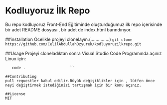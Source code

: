 # Kodluyoruz İlk Repo
Bu repo kodluyoruz Front-End Eğitiminde oluşturduğumuz ilk repo içerisinde bir adet README dosyası , bir adet de index.html barındırıyor.


##installation
Öcelikle projeyi clonelayın.(...............)
`git clone https://github.com/CelilAbdullahOzyurek/kodluyoruzilkrepo.git`

##Usage 
Projeyi cloneladıktan sonra Visual Studio Code Programında açınız
Linux için:
```cd kodluyoruzilkrepo
   code .                    ``
   
##Contributing
pull requestler kabul edilir.Büyük değişiklikler için , lütfen önce neyi değiştirmek istediğinizi tartışmak için bir konu açınız.

##License 
MIT

